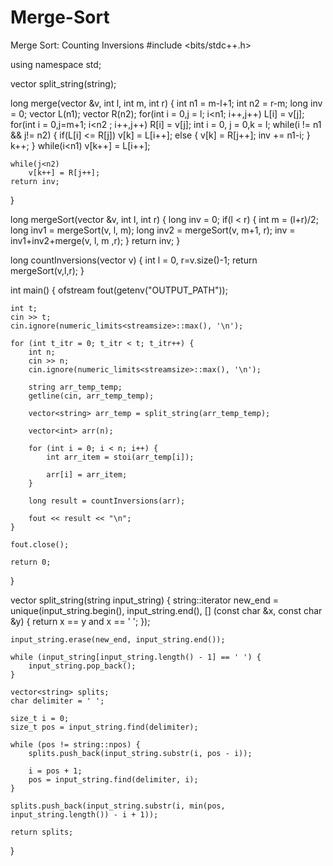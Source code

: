 # Merge-Sort
Merge Sort: Counting Inversions
#include <bits/stdc++.h>

using namespace std;

vector<string> split_string(string);
  
long merge(vector<int> &v, int l, int m, int r)
{
    int n1 = m-l+1;
    int n2 = r-m;
    long inv = 0;
    vector<int> L(n1);
    vector<int> R(n2);
    for(int i = 0,j = l; i<n1; i++,j++)
        L[i] = v[j];
    for(int i = 0,j=m+1; i<n2 ; i++,j++)
        R[i] = v[j];
    int i = 0, j = 0,k = l;
    while(i != n1 && j!= n2)
    {
        if(L[i] <= R[j])
            v[k] = L[i++];
        else
        {
            v[k] = R[j++];
            inv += n1-i;
        }
        k++;
    }
    while(i<n1)
        v[k++] = L[i++];

    while(j<n2)
        v[k++] = R[j++];
    return inv;
}

long mergeSort(vector<int> &v, int l, int r)
{
    long inv = 0;
    if(l < r)
    {
        int  m = (l+r)/2;
        long inv1 = mergeSort(v, l, m);
        long inv2 = mergeSort(v, m+1, r);
        inv = inv1+inv2+merge(v, l, m ,r);
    }
    return inv;
}

long countInversions(vector<int> v)
{
    int l = 0, r=v.size()-1;
    return mergeSort(v,l,r);
}

int main()
{
    ofstream fout(getenv("OUTPUT_PATH"));

    int t;
    cin >> t;
    cin.ignore(numeric_limits<streamsize>::max(), '\n');

    for (int t_itr = 0; t_itr < t; t_itr++) {
        int n;
        cin >> n;
        cin.ignore(numeric_limits<streamsize>::max(), '\n');

        string arr_temp_temp;
        getline(cin, arr_temp_temp);

        vector<string> arr_temp = split_string(arr_temp_temp);

        vector<int> arr(n);

        for (int i = 0; i < n; i++) {
            int arr_item = stoi(arr_temp[i]);

            arr[i] = arr_item;
        }

        long result = countInversions(arr);

        fout << result << "\n";
    }

    fout.close();

    return 0;
}

vector<string> split_string(string input_string) {
    string::iterator new_end = unique(input_string.begin(), input_string.end(), [] (const char &x, const char &y) {
        return x == y and x == ' ';
    });

    input_string.erase(new_end, input_string.end());

    while (input_string[input_string.length() - 1] == ' ') {
        input_string.pop_back();
    }

    vector<string> splits;
    char delimiter = ' ';

    size_t i = 0;
    size_t pos = input_string.find(delimiter);

    while (pos != string::npos) {
        splits.push_back(input_string.substr(i, pos - i));

        i = pos + 1;
        pos = input_string.find(delimiter, i);
    }

    splits.push_back(input_string.substr(i, min(pos, input_string.length()) - i + 1));

    return splits;
}

